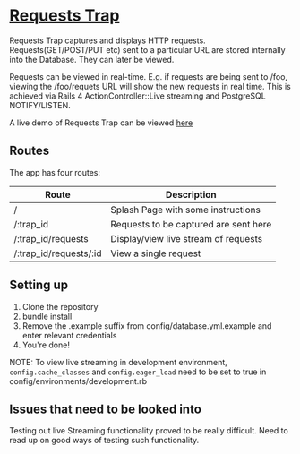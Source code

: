 # [Requests Trap](http://sb-requests-trap.herokuapp.com/)

Requests Trap captures and displays HTTP requests. Requests(GET/POST/PUT
etc) sent to a particular URL are stored internally into the Database.
They can later be viewed.

Requests can be viewed in real-time. E.g. if requests are being sent to
/foo, viewing the /foo/requets URL will show the new requests in real
time. This is achieved via Rails 4 ActionController::Live streaming and
PostgreSQL NOTIFY/LISTEN.

A live demo of Requests Trap can be viewed
[here](http://sb-requests-trap.herokuapp.com/)


## Routes
  The app has four routes:

| Route                  | Description                           |
|------------------------|---------------------------------------|
| /                      | Splash Page with some instructions    |
| /:trap_id              | Requests to be captured are sent here |
| /:trap_id/requests     | Display/view live stream of requests  |
| /:trap_id/requests/:id | View a single request                 |

## Setting up

1. Clone the repository
2. bundle install
3. Remove the .example suffix from config/database.yml.example and enter
   relevant credentials
4. You're done!


NOTE: To view live streaming in development environment,
```config.cache_classes``` and ```config.eager_load``` need to be set to
true in config/environments/development.rb

## Issues that need to be looked into

Testing out live Streaming functionality proved to be really difficult.
Need to read up on good ways of testing such functionality.


